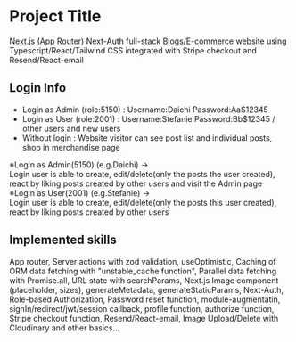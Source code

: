 # Project Title
Next.js (App Router) Next-Auth full-stack Blogs/E-commerce website using Typescript/React/Tailwind CSS integrated with Stripe checkout and Resend/React-email


## Login Info
- Login as Admin (role:5150) : Username:Daichi Password:Aa$12345   
- Login as User (role:2001) : Username:Stefanie Password:Bb$12345 / other users and new users 
- Without login : Website visitor can see post list and individual posts, shop in merchandise page  

※Login as Admin(5150) (e.g.Daichi) →  
Login user is able to create, edit/delete(only the posts the user created), react by liking posts created by other users and visit the Admin page  
※Login as User(2001) (e.g.Stefanie) →   
Login user is able to create, edit/delete(only the posts this user created), react by liking posts created by other users  


## Implemented skills  
App router, Server actions with zod validation, useOptimistic, Caching of ORM data fetching with "unstable_cache function", Parallel data fetching with Promise.all, URL state with searchParams, Next.js Image component (placeholder, sizes), generateMetadata,  generateStaticParams, Next-Auth, Role-based Authorization, Password reset function, module-augmentatin, signIn/redirect/jwt/session callback, profile function, authorize function, Stripe checkout function, Resend/React-email, Image Upload/Delete with Cloudinary and other basics...
 
